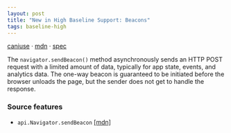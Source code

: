 ```yaml
---
layout: post
title: "New in High Baseline Support: Beacons"
tags: baseline-high
---
```


[caniuse](https://caniuse.com/?search=beacons) · [mdn](https://developer.mozilla.org/en-US/search?q=Beacons) · [spec](https://w3c.github.io/beacon/)

The `navigator.sendBeacon()` method asynchronously sends an HTTP POST request with a limited amount of data, typically for app state, events, and analytics data. The one-way beacon is guaranteed to be initiated before the browser unloads the page, but the sender does not get to handle the response.

### Source features

- ``api.Navigator.sendBeacon`` [[mdn]](https://developer.mozilla.org/en-US/search?q=api.Navigator.sendBeacon)
